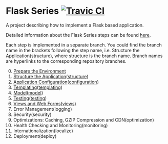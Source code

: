 # Flask Series [![Travic CI](https://travis-ci.org/damyanbogoev/flask-bookshelf.svg?style=flat)](https://travis-ci.org/damyanbogoev/flask-bookshelf)

A project describing how to implement a Flask based application.

Detailed information about the Flask Series steps can be found <a href="http://damyanon.net/?s=Flask+Series" title="Flask Series">here</a>.

Each step is implemented in a separate branch. You could find the branch name in the brackets following the step name, i.e. Structure the Application(structure), where structure is the branch name.
Branch names are hyperlinks to the corresponding repository branches.

<ol start="0">
  <li><a href="http://damyanon.net/flask-series-environment/" title="Flask Series: Prepare the Environment">Prepare the Environment</a></li>
  <li><a href="http://damyanon.net/flask-series-structure/" title="Flask Series: Structure the Application">Structure the Application</a>(<a href="https://github.com/damyanbogoev/flask-bookshelf/tree/structure" title="structure">structure</a>)</li>
  <li><a href="http://damyanon.net/flask-series-configuration/" title="Flask Series: Application Configuration">Application Configuration</a>(<a href="https://github.com/damyanbogoev/flask-bookshelf/tree/configuration" title="configuration">configuration</a>)</li>
  <li><a href="http://damyanon.net/flask-series-templating/" title="Flask Series: Templating">Templating</a>(<a href="https://github.com/damyanbogoev/flask-bookshelf/tree/templating" title="templating">templating</a>)</li>
  <li><a href="http://damyanon.net/flask-series-model/" title="Flask Series: Model">Model</a>(<a href="https://github.com/damyanbogoev/flask-bookshelf/tree/model" title="model">model</a>)</li>
   <li><a href="http://damyanon.net/flask-series-testing/" title="Flask Series: Testing">Testing</a>(<a href="https://github.com/damyanbogoev/flask-bookshelf/tree/testing" title="testing">testing</a>)</li>
  <li><a href="http://damyanon.net/flask-series-views" title="Flask Series: Views and Web Forms">Views and Web Forms</a>(<a href="https://github.com/damyanbogoev/flask-bookshelf/tree/views" title="views">views)</a></li>
  <li>Error Management(logging)</li>
  <li>Security(security)</li>
  <li>Optimizations: Caching, GZIP Compression and CDN(optimization)</li>
  <li>Health Checking and Monitoring(monitoring)</li>
  <li>Internationalization(localize)</li>
  <li>Deployment(deploy)</li>
</ol>
